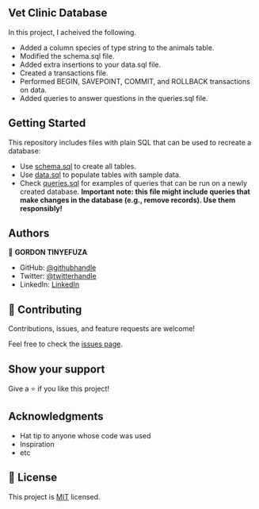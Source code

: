 ## Vet Clinic Database

In this project, I acheived the following.
- Added a column species of type string to the animals table.
- Modified the schema.sql file.
- Added extra insertions to your data.sql file.
- Created a transactions file.
- Performed BEGIN, SAVEPOINT, COMMIT, and ROLLBACK transactions on data.
- Added queries to answer questions in the queries.sql file.

## Getting Started

This repository includes files with plain SQL that can be used to recreate a database:

- Use [schema.sql](./schema.sql) to create all tables.
- Use [data.sql](./data.sql) to populate tables with sample data.
- Check [queries.sql](./queries.sql) for examples of queries that can be run on a newly created database. **Important note: this file might include queries that make changes in the database (e.g., remove records). Use them responsibly!**


## Authors

👤 **GORDON TINYEFUZA**

- GitHub: [@githubhandle](https://github.com/1GORDON)
- Twitter: [@twitterhandle](https://twitter.com/GTinyefuza)
- LinkedIn: [LinkedIn](https://www.linkedin.com/in/tinyefuza-gordon/)

## 🤝 Contributing

Contributions, issues, and feature requests are welcome!

Feel free to check the [issues page](../../issues/).

## Show your support

Give a ⭐️ if you like this project!

## Acknowledgments

- Hat tip to anyone whose code was used
- Inspiration
- etc

## 📝 License

This project is [MIT](./MIT.md) licensed.
